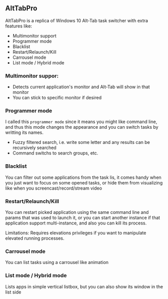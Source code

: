 AltTabPro
---------

AltTabPro is a replica of Windows 10 Alt-Tab task switcher with extra features like:

- Multimonitor support
- Programmer mode
- Blacklist
- Restart/Relaunch/Kill
- Carrousel mode
- List mode / Hybrid mode

### Multimonitor suppor:

- Detects current application's monitor and Alt-Tab will show in that monitor
- You can stick to specific monitor if desired

### Programmer mode

I called this `programmer mode` since it means you might like command line, and thus this mode
changes the appearance and you can switch tasks by writting its names.

- Fuzzy filtered search, i.e. write some letter and any results can be recursively searched
- Command switchs to search groups, etc.

### Blacklist

You can filter out some applications from the task lis, it comes handy when you just want to focus on some
opened tasks, or hide them from visualizing like when you screencast/record/stream video 

### Restart/Relaunch/Kill

You can restart picked application using the same command line and params that was used to launch it, 
or you can start another instance if that application support multi-instance, and also you can kill its process.

Limitations: Requires elevations privileges if you want to manipulate elevated running processes.

### Carrousel mode

You can list tasks using a carrousel like animation

### List mode / Hybrid mode

Lists apps in simple vertical listbox, but you can also show its window in the list side
